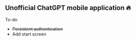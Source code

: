 ## Unofficial ChatGPT mobile application 🔥

To-do

* <s>Persistent authentication</s>
* Add start screen 